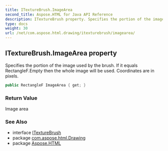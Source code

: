 ```yaml
---
title: ITextureBrush.ImageArea
second_title: Aspose.HTML for Java API Reference
description: ITextureBrush property. Specifies the portion of the image used by the brush. If it equals RectangleF.Empty then the whole image will be used. Coordinates are in pixels
type: docs
weight: 30
url: /net/com.aspose.html.drawing/itexturebrush/imagearea/
---
```

## ITextureBrush.ImageArea property

Specifies the portion of the image used by the brush. If it equals RectangleF.Empty then the whole image will be used. Coordinates are in pixels.

```java
public RectangleF ImageArea { get; }
```

### Return Value

Image area

### See Also

* interface [ITextureBrush](../)
* package [com.aspose.html.Drawing](../../itexturebrush/)
* package [Aspose.HTML](../../../)
